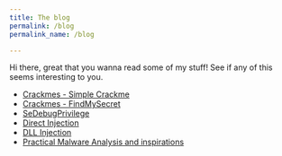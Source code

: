 ```yaml
---
title: The blog
permalink: /blog
permalink_name: /blog

---
```


Hi there, great that you wanna read some of my stuff!
See if any of this seems interesting to you.

- [Crackmes - Simple Crackme](/posts/crackmes/SimpleCrackme)
- [Crackmes - FindMySecret](/posts/crackmes/FindMySecret)
- [SeDebugPrivilege](/posts/SeDebugPrivilege)
- [Direct Injection](/posts/DirectInjection)
- [DLL Injection](/posts/DLLInjection)
- [Practical Malware Analysis and inspirations](/posts/pma)
